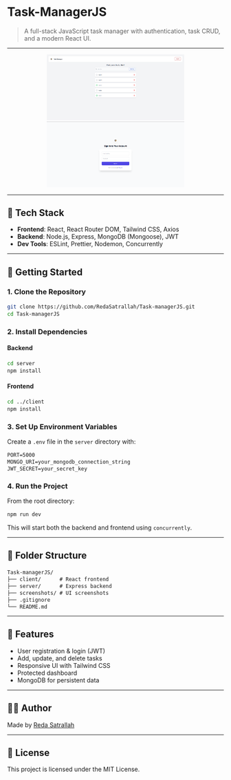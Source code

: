 # Task-ManagerJS

> A full-stack JavaScript task manager with authentication, task CRUD, and a modern React UI.

---

<p align="center">
  <img width="320" src="./screenshots/dashboard.png" alt="Dashboard view" />
  <img width="320" src="./screenshots/auth.png" alt="Auth view" />
</p>

---

## 🔧 Tech Stack

- **Frontend**: React, React Router DOM, Tailwind CSS, Axios  
- **Backend**: Node.js, Express, MongoDB (Mongoose), JWT  
- **Dev Tools**: ESLint, Prettier, Nodemon, Concurrently  

---

## 🚀 Getting Started

### 1. Clone the Repository

```bash
git clone https://github.com/RedaSatrallah/Task-managerJS.git
cd Task-managerJS
```

### 2. Install Dependencies

#### Backend
```bash
cd server
npm install
```

#### Frontend
```bash
cd ../client
npm install
```

### 3. Set Up Environment Variables

Create a `.env` file in the `server` directory with:

```
PORT=5000
MONGO_URI=your_mongodb_connection_string
JWT_SECRET=your_secret_key
```

### 4. Run the Project

From the root directory:

```bash
npm run dev
```

This will start both the backend and frontend using `concurrently`.

---

## 📁 Folder Structure

```
Task-managerJS/
├── client/      # React frontend
├── server/      # Express backend
├── screenshots/ # UI screenshots
├── .gitignore
└── README.md
```
---

## 🧠 Features

- User registration & login (JWT)
- Add, update, and delete tasks
- Responsive UI with Tailwind CSS
- Protected dashboard
- MongoDB for persistent data

---

## 🧑‍💻 Author

Made by [Reda Satrallah](https://github.com/RedaSatrallah)

---

## 📜 License

This project is licensed under the MIT License.
